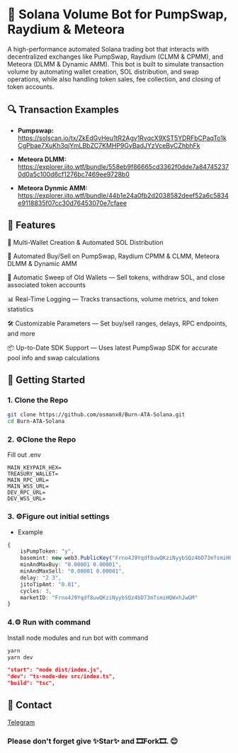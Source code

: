 # 🔄 Solana Volume Bot for PumpSwap, Raydium & Meteora

A high-performance automated Solana trading bot that interacts with decentralized exchanges like PumpSwap, Raydium (CLMM & CPMM), and Meteora (DLMM & Dynamic AMM). This bot is built to simulate transaction volume by automating wallet creation, SOL distribution, and swap operations, while also handling token sales, fee collection, and closing of token accounts.

## 🔍 Transaction Examples
- **Pumpswap:** https://solscan.io/tx/ZkEdGvHeu1tR2Agy1RvqcX9XST5YDRFbCPaqTo1kCgPbae7XuKh3qjYmLBbZC7KMHP9GvBadJYzVceBvCZhbhFk

- **Meteora DLMM:** https://explorer.jito.wtf/bundle/558eb9f86665cd3362f0dde7a847452370d0a5c100d6cf1276bc7469ee9728b0

- **Meteora Dynmic AMM:** https://explorer.jito.wtf/bundle/44b1e24a0fb2d2038582deef52a6c5834e9118835f07cc30d76453070e7cfaee


## 📌 Features
🧩 Multi-Wallet Creation & Automated SOL Distribution

🤖 Automated Buy/Sell on PumpSwap, Raydium CPMM & CLMM, Meteora DLMM & Dynamic AMM

🔁 Automatic Sweep of Old Wallets — Sell tokens, withdraw SOL, and close associated token accounts

📊 Real-Time Logging — Tracks transactions, volume metrics, and token statistics

🛠️ Customizable Parameters — Set buy/sell ranges, delays, RPC endpoints, and more

📦 Up-to-Date SDK Support — Uses latest PumpSwap SDK for accurate pool info and swap calculations
## 🚀 Getting Started

### 1. Clone the Repo

```bash
git clone https://github.com/osmanx8/Burn-ATA-Solana.git
cd Burn-ATA-Solana
```
### 2. ⚙️Clone the Repo
Fill out .env 
```env
MAIN_KEYPAIR_HEX=
TREASURY_WALLET=
MAIN_RPC_URL=
MAIN_WSS_URL=
DEV_RPC_URL=
DEV_WSS_URL=
``` 
### 3. ⚙️Figure out initial settings

- Example
```typescript
{
    isPumpToken: "y",
    basemint: new web3.PublicKey("Frno4J9Yqdf8uwQKziNyybSQz4bD73mTsmiHQWxhJwGM"),
    minAndMaxBuy: "0.00001 0.00001",
    minAndMaxSell: "0.00001 0.00001",
    delay: "2 3",
    jitoTipAmt: "0.01",
    cycles: 3,
    marketID: "Frno4J9Yqdf8uwQKziNyybSQz4bD73mTsmiHQWxhJwGM"
}
```
### 4.⚙️ Run with command

Install node modules and run bot with command
```bash
yarn
yarn dev
```

```package.json
"start": "node dist/index.js",
"dev": "ts-node-dev src/index.ts",
"build": "tsc",
```

## 🎫 Contact

[Telegram](https://t.me/pup5ol)

### Please don't forget give ✨Star✨ and 🎞Fork🎞. 😊
